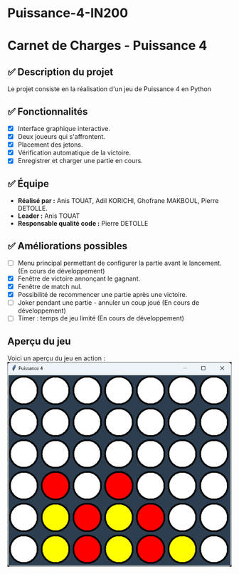 # Puissance-4-IN200

# Carnet de Charges - Puissance 4
## ✅ Description du projet
Le projet consiste en la réalisation d'un jeu de Puissance 4 en Python

## ✅ Fonctionnalités
- [x] Interface graphique interactive.
- [x] Deux joueurs qui s'affrontent.
- [x] Placement des jetons.
- [x] Vérification automatique de la victoire.
- [x] Enregistrer et charger une partie en cours.

## ✅ Équipe
- **Réalisé par :** Anis TOUAT, Adil KORICHI, Ghofrane MAKBOUL, Pierre DETOLLE.
- **Leader :** Anis TOUAT
- **Responsable qualité code :** Pierre DETOLLE


## ✅ Améliorations possibles
- [ ] Menu principal permettant de configurer la partie avant le lancement. (En cours de développement)
- [x] Fenêtre de victoire annonçant le gagnant.
- [x] Fenêtre de match nul.
- [x] Possibilité de recommencer une partie après une victoire.
- [ ] Joker pendant une partie - annuler un coup joué (En cours de développement)
- [ ] Timer : temps de jeu limité (En cours de développement)

## Aperçu du jeu
Voici un aperçu du jeu en action :
![Puissance 4 Screenshot](ressources/screenshot.png)



